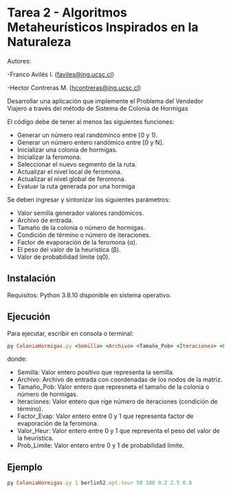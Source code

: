 # Tarea 2 - Algoritmos Metaheurísticos Inspirados en la Naturaleza
Autores:

-Franco Avilés I. (faviles@ing.ucsc.cl)

-Hector Contreras M. (hcontreras@ing.ucsc.cl)

Desarrollar una aplicación que implemente el Problema del Vendedor Viajero a través del método de Sistema de Colonia de Hormigas

El código debe de tener al menos las siguientes funciones:

* Generar un número real randóminco entre [0 y 1).
* Generar un número entero randómico entre [0 y N].
* Inicializar una colonia de hormigas.
* Inicializar la feromona.
* Seleccionar el nuevo segmento de la ruta.
* Actualizar el nivel local de feromona.
* Actualizar el nivel global de feromona.
* Evaluar la ruta generada por una hormiga

Se deben ingresar y sintonizar los siguientes parámetros:
* Valor semilla generador valores randómicos.
* Archivo de entrada.
* Tamaño de la colonia o número de hormigas.
* Condición de término o número de iteraciones.
* Factor de evaporación de la feromona (α).
* El peso del valor de la heurística (β).
* Valor de probabilidad límite (q0).

## Instalación
Requisitos: Python 3.8.10 disponible en sistema operativo.

## Ejecución
Para ejecutar, escribir en consola o terminal:
```ruby
py ColoniaHormigas.py <Semilla> <Archivo> <Tamaño_Pob> <Iteraciones> <Factor_Evap> <Valor_Heur> <Prob_Limite>
```
donde:
* Semilla: Valor entero positivo que representa la semilla.
* Archivo: Archivo de entrada con  coordenadas de los nodos de la matriz.
* Tamaño_Pob: Valor entero que represneta el tamaño de la colonia o número de hormigas.
* Iteraciones: Valor entero que rige número de iteraciones (condición de término).
* Factor_Evap: Valor entero entre 0 y 1 que representa factor de evaporación de la feromona.
* Valor_Heur: Valor entero entre 0 y 1 que representa el peso del valor de la heurística.
* Prob_Limite: Valor entero entre 0 y 1 de probabilidad límite.
  
## Ejemplo
```ruby
py ColoniaHormigas.py 1 berlin52.opt.tour 50 100 0.2 2.5 0.8
```
